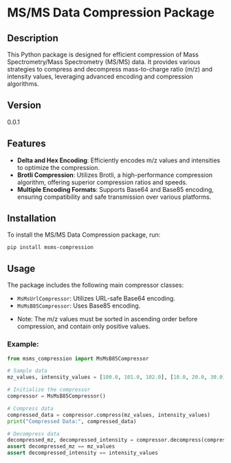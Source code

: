 # MS/MS Data Compression Package

## Description

This Python package is designed for efficient compression of Mass Spectrometry/Mass Spectrometry (MS/MS) data. It provides various strategies to compress and decompress mass-to-charge ratio (m/z) and intensity values, leveraging advanced encoding and compression algorithms.

## Version

0.0.1

## Features

- **Delta and Hex Encoding**: Efficiently encodes m/z values and intensities to optimize the compression.
- **Brotli Compression**: Utilizes Brotli, a high-performance compression algorithm, offering superior compression ratios and speeds.
- **Multiple Encoding Formats**: Supports Base64 and Base85 encoding, ensuring compatibility and safe transmission over various platforms.

## Installation

To install the MS/MS Data Compression package, run:

```
pip install msms-compression
```

## Usage

The package includes the following main compressor classes:

- `MsMsUrlCompressor`: Utilizes URL-safe Base64 encoding.
- `MsMsB85Compressor`: Uses Base85 encoding.

* Note: The m/z values must be sorted in ascending order before compression, and contain only positive values.

### Example:

```python
from msms_compression import MsMsB85Compressor

# Sample data
mz_values, intensity_values = [100.0, 101.0, 102.0], [10.0, 20.0, 30.0]

# Initialize the compressor
compressor = MsMsB85Compressor()

# Compress data
compressed_data = compressor.compress(mz_values, intensity_values)
print("Compressed Data:", compressed_data)

# Decompress data
decompressed_mz, decompressed_intensity = compressor.decompress(compressed_data)
assert decompressed_mz == mz_values
assert decompressed_intensity == intensity_values
```
